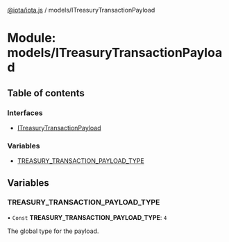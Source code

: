 [@iota/iota.js](../README.md) / models/ITreasuryTransactionPayload

# Module: models/ITreasuryTransactionPayload

## Table of contents

### Interfaces

- [ITreasuryTransactionPayload](../interfaces/models_ITreasuryTransactionPayload.ITreasuryTransactionPayload.md)

### Variables

- [TREASURY\_TRANSACTION\_PAYLOAD\_TYPE](models_ITreasuryTransactionPayload.md#treasury_transaction_payload_type)

## Variables

### TREASURY\_TRANSACTION\_PAYLOAD\_TYPE

• `Const` **TREASURY\_TRANSACTION\_PAYLOAD\_TYPE**: ``4``

The global type for the payload.
